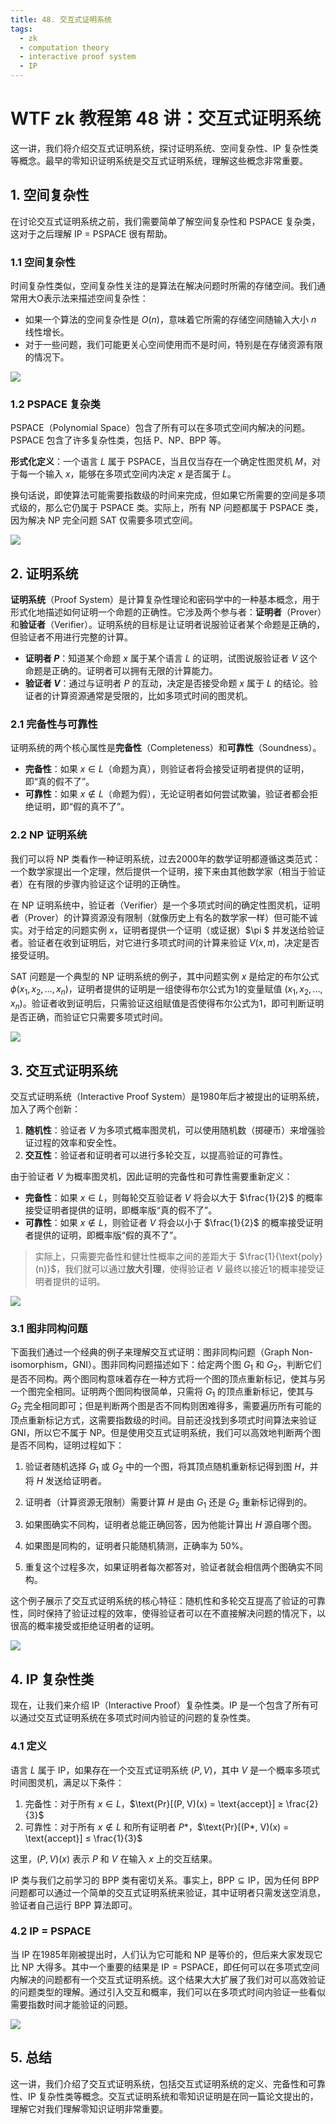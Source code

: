 ```yaml
---
title: 48. 交互式证明系统
tags:
  - zk
  - computation theory
  - interactive proof system
  - IP
---
```


# WTF zk 教程第 48 讲：交互式证明系统

这一讲，我们将介绍交互式证明系统，探讨证明系统、空间复杂性、IP 复杂性类等概念。最早的零知识证明系统是交互式证明系统，理解这些概念非常重要。

## 1. 空间复杂性

在讨论交互式证明系统之前，我们需要简单了解空间复杂性和 PSPACE 复杂类，这对于之后理解 IP = PSPACE 很有帮助。

### 1.1 空间复杂性

时间复杂性类似，空间复杂性关注的是算法在解决问题时所需的存储空间。我们通常用大O表示法来描述空间复杂性：

- 如果一个算法的空间复杂性是 $O(n)$，意味着它所需的存储空间随输入大小 $n$ 线性增长。
- 对于一些问题，我们可能更关心空间使用而不是时间，特别是在存储资源有限的情况下。

![](./img/48-1.png)

### 1.2 PSPACE 复杂类

PSPACE（Polynomial Space）包含了所有可以在多项式空间内解决的问题。PSPACE 包含了许多复杂性类，包括 P、NP、BPP 等。

**形式化定义**：一个语言 $L$ 属于 PSPACE，当且仅当存在一个确定性图灵机 $M$，对于每一个输入 $x$，能够在多项式空间内决定 $x$ 是否属于 $L$。

换句话说，即使算法可能需要指数级的时间来完成，但如果它所需要的空间是多项式级的，那么它仍属于 PSPACE 类。实际上，所有 NP 问题都属于 PSPACE 类，因为解决 NP 完全问题 SAT 仅需要多项式空间。

![](./img/48-2.png)

## 2. 证明系统

**证明系统**（Proof System）是计算复杂性理论和密码学中的一种基本概念，用于形式化地描述如何证明一个命题的正确性。它涉及两个参与者：**证明者**（Prover）和**验证者**（Verifier）。证明系统的目标是让证明者说服验证者某个命题是正确的，但验证者不用进行完整的计算。

- **证明者 $P$**：知道某个命题 $x$ 属于某个语言 $L$ 的证明，试图说服验证者 $V$ 这个命题是正确的。证明者可以拥有无限的计算能力。
- **验证者 $V$**：通过与证明者 $P$ 的互动，决定是否接受命题 $x$ 属于 $L$ 的结论。验证者的计算资源通常是受限的，比如多项式时间的图灵机。

### 2.1 完备性与可靠性

证明系统的两个核心属性是**完备性**（Completeness）和**可靠性**（Soundness）。

- **完备性**：如果 $x \in L$（命题为真），则验证者将会接受证明者提供的证明，即“真的假不了”。
- **可靠性**：如果 $x \notin L$（命题为假），无论证明者如何尝试欺骗，验证者都会拒绝证明，即“假的真不了”。

### 2.2 NP 证明系统

我们可以将 NP 类看作一种证明系统，过去2000年的数学证明都遵循这类范式：一个数学家提出一个定理，然后提供一个证明，接下来由其他数学家（相当于验证者）在有限的步骤内验证这个证明的正确性。

在 NP 证明系统中，验证者（Verifier）是一个多项式时间的确定性图灵机，证明者（Prover）的计算资源没有限制（就像历史上有名的数学家一样）但可能不诚实。对于给定的问题实例 $x$，证明者提供一个证明（或证据）$\pi $ 并发送给验证者。验证者在收到证明后，对它进行多项式时间的计算来验证 $V(x, \pi)$，决定是否接受证明。

SAT 问题是一个典型的 NP 证明系统的例子，其中问题实例 $x$ 是给定的布尔公式 $\phi(x_1, x_2, \ldots, x_n)$，证明者提供的证明是一组使得布尔公式为1的变量赋值 $(x_1, x_2, \ldots, x_n)$。验证者收到证明后，只需验证这组赋值是否使得布尔公式为1，即可判断证明是否正确，而验证它只需要多项式时间。

![](./img/48-3.png)

## 3. 交互式证明系统

交互式证明系统（Interactive Proof System）是1980年后才被提出的证明系统，加入了两个创新：

1. **随机性**：验证者 $V$ 为多项式概率图灵机，可以使用随机数（掷硬币）来增强验证过程的效率和安全性。
2. **交互性**：验证者和证明者可以进行多轮交互，以提高验证的可靠性。

由于验证者 $V$ 为概率图灵机，因此证明的完备性和可靠性需要重新定义：

- **完备性**：如果 $x \in L$，则每轮交互验证者 $V$ 将会以大于 $\frac{1}{2}$ 的概率接受证明者提供的证明，即概率版“真的假不了”。
- **可靠性**：如果 $x \notin L$，则验证者 $V$ 将会以小于 $\frac{1}{2}$ 的概率接受证明者提供的证明，即概率版“假的真不了”。

>  实际上，只需要完备性和健壮性概率之间的差距大于 $\frac{1}{\text{poly}(n)}$，我们就可以通过**放大引理**，使得验证者 $V$ 最终以接近1的概率接受证明者提供的证明。

![](./img/48-4.png)

### 3.1 图非同构问题

下面我们通过一个经典的例子来理解交互式证明：图非同构问题（Graph Non-isomorphism，GNI）。图非同构问题描述如下：给定两个图 $G_1$ 和 $G_2$，判断它们是否不同构。两个图同构意味着存在一种方式将一个图的顶点重新标记，使其与另一个图完全相同。证明两个图同构很简单，只需将 $G_1$ 的顶点重新标记，使其与 $G_2$ 完全相同即可；但是判断两个图是否不同构则困难得多，需要遍历所有可能的顶点重新标记方式，这需要指数级的时间。目前还没找到多项式时间算法来验证 GNI，所以它不属于 NP。但是使用交互式证明系统，我们可以高效地判断两个图是否不同构，证明过程如下：

1. 验证者随机选择 $G_1$ 或 $G_2$ 中的一个图，将其顶点随机重新标记得到图 $H$，并将 $H$ 发送给证明者。

2. 证明者（计算资源无限制）需要计算 $H$ 是由 $G_1$ 还是 $G_2$ 重新标记得到的。

3. 如果图确实不同构，证明者总能正确回答，因为他能计算出 $H$ 源自哪个图。

4. 如果图是同构的，证明者只能随机猜测，正确率为 50%。

5. 重复这个过程多次，如果证明者每次都答对，验证者就会相信两个图确实不同构。

这个例子展示了交互式证明系统的核心特征：随机性和多轮交互提高了验证的可靠性，同时保持了验证过程的效率，使得验证者可以在不直接解决问题的情况下，以很高的概率接受或拒绝证明者的证明。

![](./img/48-5.png)

## 4. IP 复杂性类

现在，让我们来介绍 IP（Interactive Proof）复杂性类。IP 是一个包含了所有可以通过交互式证明系统在多项式时间内验证的问题的复杂性类。

### 4.1 定义

语言 $L$ 属于 $\text{IP}$，如果存在一个交互式证明系统 $(P, V)$，其中 $V$ 是一个概率多项式时间图灵机，满足以下条件：

1. 完备性：对于所有 $x \in L$，$\text{Pr}[(P, V)(x) = \text{accept}] ≥ \frac{2}{3}$
2. 可靠性：对于所有 $x \notin L$ 和所有证明者 $P*$，$\text{Pr}[(P*, V)(x) = \text{accept}] ≤ \frac{1}{3}$

这里，$(P, V)(x)$ 表示 $P$ 和 $V$ 在输入 $x$ 上的交互结果。

$\text{IP}$ 类与我们之前学习的 $\text{BPP}$ 类有密切关系。事实上，$\text{BPP} \subseteq \text{IP}$，因为任何 $\text{BPP}$ 问题都可以通过一个简单的交互式证明系统来验证，其中证明者只需发送空消息，验证者自己运行 $\text{BPP}$ 算法即可。

### 4.2 IP = PSPACE

当 $\text{IP}$ 在1985年刚被提出时，人们认为它可能和 $\text{NP}$ 是等价的，但后来大家发现它比 $\text{NP}$ 大得多。其中一个重要的结果是 $\text{IP} = \text{PSPACE}$，即任何可以在多项式空间内解决的问题都有一个交互式证明系统。这个结果大大扩展了我们对可以高效验证的问题类型的理解。通过引入交互和概率，我们可以在多项式时间内验证一些看似需要指数时间才能验证的问题。

![](./img/48-6.png)

## 5. 总结

这一讲，我们介绍了交互式证明系统，包括交互式证明系统的定义、完备性和可靠性、IP 复杂性类等概念。交互式证明系统和零知识证明是在同一篇论文提出的，理解它对我们理解零知识证明非常重要。

